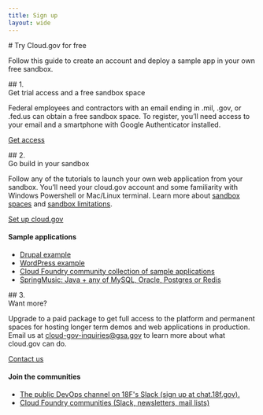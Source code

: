 ```yaml
---
title: Sign up
layout: wide
---
```

<section class="usa-graphic-list usa-section usa-section--dark">
<div class="grid-container sign-up-intro">
<div class="tablet:grid-col-7"  markdown="1">
# Try Cloud.gov for free

<p class="usa-intro">Follow this guide to create an account and deploy a sample app in your own free sandbox.</p>
</div>
<div class="tablet:grid-col">
</div>
</div>
</section>

<section class="usa-section">
<div class="grid-container">
<div class="tablet:grid-col-7 usa-prose"  markdown="1">
## 1. <br />Get trial access and a free sandbox space

Federal employees and contractors with an email ending in .mil, .gov, or .fed.us can obtain a free sandbox space. To register, you’ll need access to your email and a smartphone with Google Authenticator installed.

<a href="https://account.fr.cloud.gov/signup" class="usa-button usa-button--big">Get access</a>
</div>
</div>
</section>

<section class="bg-accent-warm-light usa-section">
<div class="grid-container grid-row">
<div class="tablet:grid-col-7 usa-prose"  markdown="1">
## 2.<br />Go build in your sandbox

Follow any of the tutorials to launch your own web application from your sandbox. You’ll need your cloud.gov account and some familiarity with Windows Powershell or Mac/Linux terminal. Learn more about [sandbox spaces](https://cloud.gov/overview/pricing/free-limited-sandbox/) and [sandbox limitations](https://cloud.gov/overview/pricing/free-limited-sandbox/#sandbox-limitations).

<a href="https://account.fr.cloud.gov/signup" class="usa-button usa-button--big">Set up cloud.gov</a>
</div>
<div class="tablet:grid-col-1"></div>
<div class="tablet:grid-col usa-prose">
<h4>Sample applications</h4>
<ul>
        <li>
        <a href="https://github.com/18F/cf-ex-drupal">Drupal example</a>
        </li>
        <li>
        <a href="https://github.com/18F/cf-ex-wordpress">WordPress example</a>
        </li>
        <li>
        <a href="https://github.com/cloudfoundry-samples">Cloud Foundry community collection of sample applications</a>
        </li>
        <li>
        <a href="https://github.com/cloudfoundry-samples/spring-music">SpringMusic: Java + any of MySQL, Oracle, Postgres or Redis</a>
        </li>
    </ul>
</div>
</div>
</section>

<section class="usa-section">
<div class="grid-container grid-row">
<div class="tablet:grid-col-7 usa-prose"  markdown="1">
## 3. <br />Want more?

Upgrade to a paid package to get full access to the platform and permanent
spaces for hosting longer term demos and web applications in production.
Email us at cloud-gov-inquiries@gsa.gov to learn more about what cloud.gov
can do.

<a href="mailto:cloud-gov-inquiries@gsa.gov?subject=%5BSuggestion%5D%20&body=%0A%0A%0A%0ARefcode:%20quickstart" class="usa-button usa-button--secondary usa-button--big">Contact us</a>
</div>
<div class="tablet:grid-col-1"></div>
<div class="tablet:grid-col usa-prose">
<h4>Join the communities</h4>
        <ul>
            <li>
            <a href="https://chat.18f.gov/">The public DevOps channel on 18F's Slack (sign up at chat.18f.gov).</a>
            </li>
            <li>
            <a href="https://www.cloudfoundry.org/community/">Cloud Foundry communities (Slack, newsletters, mail lists)</a>
            </li>
        </ul>
</div>
</div>
</section>
